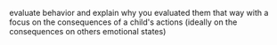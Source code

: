 evaluate behavior and explain why you evaluated them that way with a focus on the consequences of a child's actions (ideally on the consequences on others emotional states)
